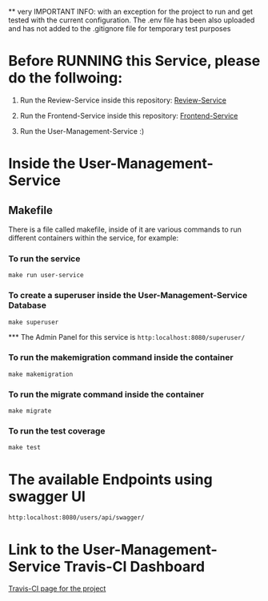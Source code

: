 ** very IMPORTANT INFO: with an exception for the project to run and get tested with the current configuration. The .env file has been also uploaded and has not added to the .gitignore file for temporary test purposes

# Before RUNNING this Service, please do the follwoing:

1. Run the Review-Service inside this repository: [Review-Service](https://github.com/blitz-de/review_service)  

2. Run the Frontend-Service inside this repository: [Frontend-Service](https://github.com/blitz-de/frontend-service)

3. Run the User-Management-Service :)


# Inside the User-Management-Service

## Makefile

There is a file called makefile, inside of it are various commands to run different containers within the service, for example:

### To run the service
`make run user-service`

### To create a superuser inside the User-Management-Service Database
`make superuser`

*** The Admin Panel for this service is
`http:localhost:8080/superuser/`

### To run the makemigration command inside the container
`make makemigration`

### To run the migrate command inside the container
`make migrate`

### To run the test coverage
`make test`

# The available Endpoints using swagger UI
`http:localhost:8080/users/api/swagger/`


# Link to the User-Management-Service Travis-CI Dashboard
[Travis-CI page for the project](https://app.travis-ci.com/github/blitz-de/user-management-service/builds)


